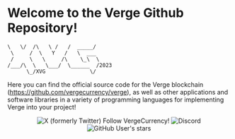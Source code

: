 Welcome to the Verge Github Repository! 
====

```
\   \/  /\   \ /   /  _____/ 
 \     /  \   Y   /   \  ___ 
 /     \   \     /\    \_\  \
/___/\  \   \___/  \______  /2023
      \_/XVG              \/ 
```

Here you can find the official source code for the Verge blockchain (https://github.com/vergecurrency/verge), as well as other applications and software libraries in a variety of programming languages for implementing Verge into your project!
<p align="center">
  <img alt="X (formerly Twitter) Follow VergeCurrency!" src="https://img.shields.io/twitter/follow/vergecurrency?logo=twitter&logoColor=teal&labelColor=black&color=black">
  <img alt="Discord" src="https://img.shields.io/discord/325024453065179137?logo=v&logoColor=teal">
  <img alt="GitHub User's stars" src="https://img.shields.io/github/stars/vergecurrency">
</p>
  
